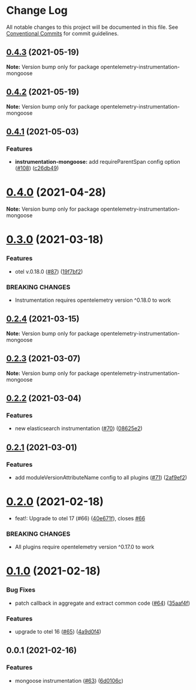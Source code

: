 # Change Log

All notable changes to this project will be documented in this file.
See [Conventional Commits](https://conventionalcommits.org) for commit guidelines.

## [0.4.3](https://github.com/aspecto-io/opentelemetry-ext-js/compare/opentelemetry-instrumentation-mongoose@0.4.2...opentelemetry-instrumentation-mongoose@0.4.3) (2021-05-19)

**Note:** Version bump only for package opentelemetry-instrumentation-mongoose





## [0.4.2](https://github.com/aspecto-io/opentelemetry-ext-js/compare/opentelemetry-instrumentation-mongoose@0.4.1...opentelemetry-instrumentation-mongoose@0.4.2) (2021-05-19)

**Note:** Version bump only for package opentelemetry-instrumentation-mongoose





## [0.4.1](https://github.com/aspecto-io/opentelemetry-ext-js/compare/opentelemetry-instrumentation-mongoose@0.4.0...opentelemetry-instrumentation-mongoose@0.4.1) (2021-05-03)


### Features

* **instrumentation-mongoose:** add requireParentSpan config option ([#108](https://github.com/aspecto-io/opentelemetry-ext-js/issues/108)) ([c26db49](https://github.com/aspecto-io/opentelemetry-ext-js/commit/c26db49bc9189009d42f5c5ad4336068b3a7e53e))





# [0.4.0](https://github.com/aspecto-io/opentelemetry-ext-js/compare/opentelemetry-instrumentation-mongoose@0.3.0...opentelemetry-instrumentation-mongoose@0.4.0) (2021-04-28)

**Note:** Version bump only for package opentelemetry-instrumentation-mongoose





# [0.3.0](https://github.com/aspecto-io/opentelemetry-ext-js/compare/opentelemetry-instrumentation-mongoose@0.2.4...opentelemetry-instrumentation-mongoose@0.3.0) (2021-03-18)


### Features

* otel v.0.18.0 ([#87](https://github.com/aspecto-io/opentelemetry-ext-js/issues/87)) ([19f7bf2](https://github.com/aspecto-io/opentelemetry-ext-js/commit/19f7bf2182e7fafa71817aa7038221755de68007))


### BREAKING CHANGES

* Instrumentation requires opentelemetry version ^0.18.0 to work





## [0.2.4](https://github.com/aspecto-io/opentelemetry-ext-js/compare/opentelemetry-instrumentation-mongoose@0.2.3...opentelemetry-instrumentation-mongoose@0.2.4) (2021-03-15)

**Note:** Version bump only for package opentelemetry-instrumentation-mongoose





## [0.2.3](https://github.com/aspecto-io/opentelemetry-ext-js/compare/opentelemetry-instrumentation-mongoose@0.2.2...opentelemetry-instrumentation-mongoose@0.2.3) (2021-03-07)

**Note:** Version bump only for package opentelemetry-instrumentation-mongoose





## [0.2.2](https://github.com/aspecto-io/opentelemetry-ext-js/compare/opentelemetry-instrumentation-mongoose@0.2.1...opentelemetry-instrumentation-mongoose@0.2.2) (2021-03-04)


### Features

* new elasticsearch instrumentation ([#70](https://github.com/aspecto-io/opentelemetry-ext-js/issues/70)) ([08625e2](https://github.com/aspecto-io/opentelemetry-ext-js/commit/08625e2ab795fc0a5a74205329f1b057ae7070b5))





## [0.2.1](https://github.com/aspecto-io/opentelemetry-ext-js/compare/opentelemetry-instrumentation-mongoose@0.2.0...opentelemetry-instrumentation-mongoose@0.2.1) (2021-03-01)


### Features

* add moduleVersionAttributeName config to all plugins ([#71](https://github.com/aspecto-io/opentelemetry-ext-js/issues/71)) ([2af9ef2](https://github.com/aspecto-io/opentelemetry-ext-js/commit/2af9ef2457f849602b9303bc4a2287c2cc6d8936))





# [0.2.0](https://github.com/aspecto-io/opentelemetry-ext-js/compare/opentelemetry-instrumentation-mongoose@0.1.0...opentelemetry-instrumentation-mongoose@0.2.0) (2021-02-18)


* feat!: Upgrade to otel 17 (#66) ([40e671f](https://github.com/aspecto-io/opentelemetry-ext-js/commit/40e671fb2bb6fd9b33026b650ef9ae48c1e3f57a)), closes [#66](https://github.com/aspecto-io/opentelemetry-ext-js/issues/66)


### BREAKING CHANGES

* All plugins require opentelemetry version ^0.17.0 to work





# [0.1.0](https://github.com/aspecto-io/opentelemetry-ext-js/compare/opentelemetry-instrumentation-mongoose@0.0.1...opentelemetry-instrumentation-mongoose@0.1.0) (2021-02-18)


### Bug Fixes

* patch callback in aggregate and extract common code ([#64](https://github.com/aspecto-io/opentelemetry-ext-js/issues/64)) ([35aaf4f](https://github.com/aspecto-io/opentelemetry-ext-js/commit/35aaf4ff4f1b1a8c2cec5685db6f5c6b24234c07))


### Features

* upgrade to otel 16 ([#65](https://github.com/aspecto-io/opentelemetry-ext-js/issues/65)) ([4a9d0f4](https://github.com/aspecto-io/opentelemetry-ext-js/commit/4a9d0f404bb934a71b502952e58d50ad006f86d5))





## 0.0.1 (2021-02-16)


### Features

* mongoose instrumentation ([#63](https://github.com/aspecto-io/opentelemetry-ext-js/issues/63)) ([6d0106c](https://github.com/aspecto-io/opentelemetry-ext-js/commit/6d0106c8541f834d5056650fd92cb1d17d1fe854))
